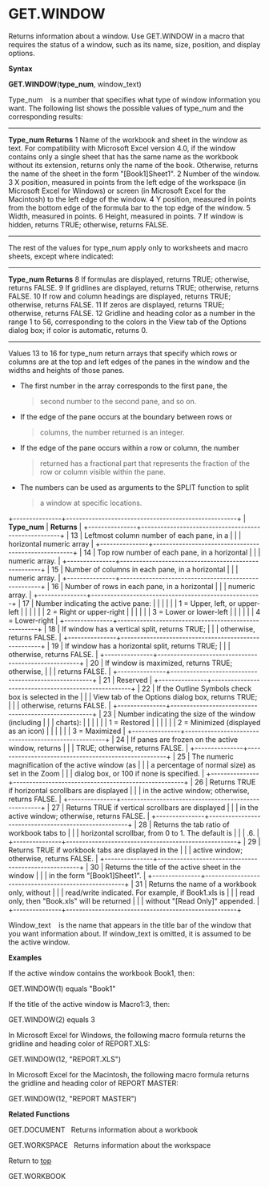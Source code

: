 GET.WINDOW
==========

Returns information about a window. Use GET.WINDOW in a macro that
requires the status of a window, such as its name, size, position, and
display options.

**Syntax**

**GET.WINDOW**(**type\_num**, window\_text)

Type\_num    is a number that specifies what type of window information
you want. The following list shows the possible values of type\_num and
the corresponding results:

  --------------- ---------------------------------------------------------------------------------------------------------------------------------------------------------------------------------------------------------------------------------------------------------------------------------------------------------------------------------
  **Type\_num**   **Returns**
  1               Name of the workbook and sheet in the window as text. For compatibility with Microsoft Excel version 4.0, if the window contains only a single sheet that has the same name as the workbook without its extension, returns only the name of the book. Otherwise, returns the name of the sheet in the form \"\[Book1\]Sheet1\".
  2               Number of the window.
  3               X position, measured in points from the left edge of the workspace (in Microsoft Excel for Windows) or screen (in Microsoft Excel for the Macintosh) to the left edge of the window.
  4               Y position, measured in points from the bottom edge of the formula bar to the top edge of the window.
  5               Width, measured in points.
  6               Height, measured in points.
  7               If window is hidden, returns TRUE; otherwise, returns FALSE.
  --------------- ---------------------------------------------------------------------------------------------------------------------------------------------------------------------------------------------------------------------------------------------------------------------------------------------------------------------------------

The rest of the values for type\_num apply only to worksheets and macro
sheets, except where indicated:

  --------------- -----------------------------------------------------------------------------------------------------------------------------------------------------------------------
  **Type\_num**   **Returns**
  8               If formulas are displayed, returns TRUE; otherwise, returns FALSE.
  9               If gridlines are displayed, returns TRUE; otherwise, returns FALSE.
  10              If row and column headings are displayed, returns TRUE; otherwise, returns FALSE.
  11              If zeros are displayed, returns TRUE; otherwise, returns FALSE.
  12              Gridline and heading color as a number in the range 1 to 56, corresponding to the colors in the View tab of the Options dialog box; if color is automatic, returns 0.
  --------------- -----------------------------------------------------------------------------------------------------------------------------------------------------------------------

Values 13 to 16 for type\_num return arrays that specify which rows or
columns are at the top and left edges of the panes in the window and the
widths and heights of those panes.

-   The first number in the array corresponds to the first pane, the
    > second number to the second pane, and so on.

-   If the edge of the pane occurs at the boundary between rows or
    > columns, the number returned is an integer.

-   If the edge of the pane occurs within a row or column, the number
    > returned has a fractional part that represents the fraction of the
    > row or column visible within the pane.

-   The numbers can be used as arguments to the SPLIT function to split
    > a window at specific locations.

+---------------+-----------------------------------------------------+
| **Type\_num** | **Returns**                                         |
+---------------+-----------------------------------------------------+
| 13            | Leftmost column number of each pane, in a           |
|               | horizontal numeric array                            |
+---------------+-----------------------------------------------------+
| 14            | Top row number of each pane, in a horizontal        |
|               | numeric array.                                      |
+---------------+-----------------------------------------------------+
| 15            | Number of columns in each pane, in a horizontal     |
|               | numeric array.                                      |
+---------------+-----------------------------------------------------+
| 16            | Number of rows in each pane, in a horizontal        |
|               | numeric array.                                      |
+---------------+-----------------------------------------------------+
| 17            | Number indicating the active pane:                  |
|               |                                                     |
|               | 1 = Upper, left, or upper-left                      |
|               |                                                     |
|               | 2 = Right or upper-right                            |
|               |                                                     |
|               | 3 = Lower or lower-left                             |
|               |                                                     |
|               | 4 = Lower-right                                     |
+---------------+-----------------------------------------------------+
| 18            | If window has a vertical split, returns TRUE;       |
|               | otherwise, returns FALSE.                           |
+---------------+-----------------------------------------------------+
| 19            | If window has a horizontal split, returns TRUE;     |
|               | otherwise, returns FALSE.                           |
+---------------+-----------------------------------------------------+
| 20            | If window is maximized, returns TRUE; otherwise,    |
|               | returns FALSE.                                      |
+---------------+-----------------------------------------------------+
| 21            | Reserved                                            |
+---------------+-----------------------------------------------------+
| 22            | If the Outline Symbols check box is selected in the |
|               | View tab of the Options dialog box, returns TRUE;   |
|               | otherwise, returns FALSE.                           |
+---------------+-----------------------------------------------------+
| 23            | Number indicating the size of the window (including |
|               | charts):                                            |
|               |                                                     |
|               | 1 = Restored                                        |
|               |                                                     |
|               | 2 = Minimized (displayed as an icon)                |
|               |                                                     |
|               | 3 = Maximized                                       |
+---------------+-----------------------------------------------------+
| 24            | If panes are frozen on the active window, returns   |
|               | TRUE; otherwise, returns FALSE.                     |
+---------------+-----------------------------------------------------+
| 25            | The numeric magnification of the active window (as  |
|               | a percentage of normal size) as set in the Zoom     |
|               | dialog box, or 100 if none is specified.            |
+---------------+-----------------------------------------------------+
| 26            | Returns TRUE if horizontal scrollbars are displayed |
|               | in the active window; otherwise, returns FALSE.     |
+---------------+-----------------------------------------------------+
| 27            | Returns TRUE if vertical scrollbars are displayed   |
|               | in the active window; otherwise, returns FALSE.     |
+---------------+-----------------------------------------------------+
| 28            | Returns the tab ratio of workbook tabs to           |
|               | horizontal scrollbar, from 0 to 1. The default is   |
|               | .6.                                                 |
+---------------+-----------------------------------------------------+
| 29            | Returns TRUE if workbook tabs are displayed in the  |
|               | active window; otherwise, returns FALSE.            |
+---------------+-----------------------------------------------------+
| 30            | Returns the title of the active sheet in the window |
|               | in the form \"\[Book1\]Sheet1\".                    |
+---------------+-----------------------------------------------------+
| 31            | Returns the name of a workbook only, without        |
|               | read/write indicated. For example, if Book1.xls is  |
|               | read only, then \"Book.xls\" will be returned       |
|               | without \"\[Read Only\]\" appended.                 |
+---------------+-----------------------------------------------------+

Window\_text    is the name that appears in the title bar of the window
that you want information about. If window\_text is omitted, it is
assumed to be the active window.

**Examples**

If the active window contains the workbook Book1, then:

GET.WINDOW(1) equals \"Book1\"

If the title of the active window is Macro1:3, then:

GET.WINDOW(2) equals 3

In Microsoft Excel for Windows, the following macro formula returns the
gridline and heading color of REPORT.XLS:

GET.WINDOW(12, \"REPORT.XLS\")

In Microsoft Excel for the Macintosh, the following macro formula
returns the gridline and heading color of REPORT MASTER:

GET.WINDOW(12, \"REPORT MASTER\")

**Related Functions**

GET.DOCUMENT   Returns information about a workbook

GET.WORKSPACE   Returns information about the workspace

Return to [top](#E)

GET.WORKBOOK
